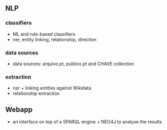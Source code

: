 ## NLP


### classifiers
  - ML and rule-based classifiers
  - ner, entity linking, relationship, direction


### data sources
  - data sources: arquivo.pt, publico.pt and CHAVE collection


### extraction  
  - ner + linking entities against Wikidata
  - relationship extraction


## Webapp
  - an interface on top of a SPARQL engine + NEO4J to analyse the results